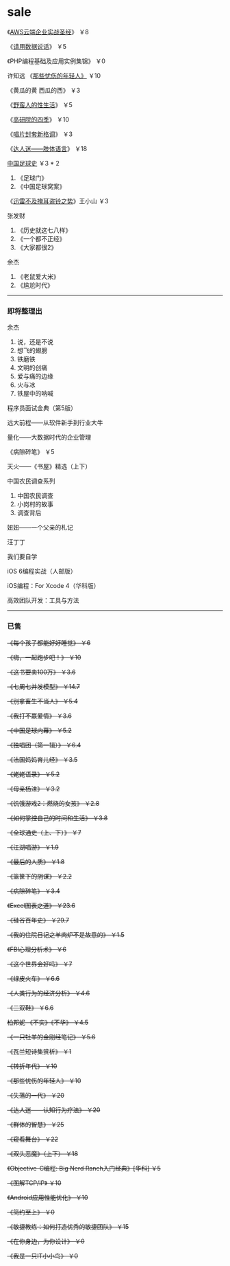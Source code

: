 # sale
《[AWS云端企业实战圣经](https://www.douban.com/photos/photo/2204945586/)》 ￥8

《[请用数据说话](https://www.douban.com/photos/photo/2499163303/)》 ￥5

《PHP编程基础及应用实例集锦》 ￥0

许知远 《[那些忧伤的年轻人》](https://www.douban.com/photos/photo/2323134493/) ￥10

《黄瓜的黄 西瓜的西》 ￥3

《[野蛮人的性生活](https://www.douban.com/photos/photo/1145877334/)》 ￥5

《[高研院的四季](https://www.douban.com/photos/photo/2204228281/)》 ￥10

《[唱片封套新格调](https://www.douban.com/photos/photo/1208216312/)》 ￥3

《[达人迷——肢体语言](https://www.douban.com/photos/photo/2189483715/)》 ￥18

[中国足球史](https://www.douban.com/photos/photo/1051570446/) ￥3 * 2

  1. 《足球门》
  1. 《中国足球窝案》

《[迅雷不及掩耳盗铃之势](https://www.douban.com/photos/photo/1145873083/)》王小山 ￥3

张发财

  1. 《历史就这七八样》
  1. 《一个都不正经》
  1. 《大家都很2》

余杰

  1. 《老鼠爱大米》
  1. 《尴尬时代》

--------

### 即将整理出
  
余杰

  1. 说，还是不说
  1. 想飞的翅膀
  1. 铁磨铁
  1. 文明的创痛
  1. 爱与痛的边缘
  1. 火与冰
  1. 铁屋中的呐喊
  

程序员面试金典（第5版）

远大前程——从软件新手到行业大牛

量化——大数据时代的企业管理

《病隙碎笔》 ￥5

天火——《书屋》精选（上下）

中国农民调查系列

  1. 中国农民调查
  1. 小岗村的故事
  1. 调查背后

妞妞——一个父亲的札记

汪丁丁

我们要自学

iOS 6编程实战（人邮版）

iOS编程：For Xcode 4（华科版）

高效团队开发：工具与方法

--------

### 已售

~~《每个孩子都能好好睡觉》 ￥6~~

~~《嗨，一起跑步吧！》 ￥10~~

~~《这书要卖100万》 ￥3.6~~

~~《七周七并发模型》 ￥14.7~~

~~《别拿畜生不当人》 ￥5.4~~

~~《我打不赢爱情》 ￥3.6~~

~~《中国足球内幕》 ￥5.2~~

~~《独唱团（第一辑）》 ￥6.4~~

~~《法国妈妈育儿经》 ￥3.5~~

~~《姥姥语录》 ￥5.2~~

~~《母亲杨沫》 ￥3.2~~

~~《饥饿游戏2：燃烧的女孩》 ￥2.8~~

~~《如何掌控自己的时间和生活》 ￥3.8~~

~~《全球通史（上、下）》 ￥7~~

~~《江湖唱游》 ￥1.9~~

~~《最后的人质》 ￥1.8~~

~~《篮筐下的阴谋》 ￥2.2~~

~~《病隙碎笔》 ￥3.4~~

~~《Excel图表之道》 ￥23.6~~

~~《硅谷百年史》 ￥29.7~~

~~《我的住院日记之羊肉炉不是故意的》 ￥1.5~~

~~《FBI心理分析术》 ￥6~~

~~《这个世界会好吗》 ￥7~~

~~《绿皮火车》 ￥6.6~~

~~《人类行为的经济分析》 ￥4.6~~

~~《三双鞋》 ￥6.6~~

~~柏邦妮 《不实》《不华》 ￥4.5~~

~~《一只牡羊的金刚经笔记》 ￥5.6~~

~~《瓦兰短诗集赏析》 ￥1~~

~~《转折年代》 ￥10~~

~~《那些忧伤的年轻人》 ￥10~~

~~《失落的一代》 ￥20~~

~~《达人迷——认知行为疗法》 ￥20~~

~~《群体的智慧》 ￥25~~

~~《窥看舞台》 ￥22~~

~~《双头恶魔》（上下） ￥18~~

~~《Objective-C编程: Big Nerd Ranch入门经典》[华科] ￥5~~

~~《图解TCP/IP》 ￥10~~

~~《Android应用性能优化》 ￥10~~

~~《简约至上》 ￥0~~

~~《敏捷教练：如何打造优秀的敏捷团队》 ￥15~~

~~《在你身边，为你设计》 ￥0~~

~~《我是一只IT小小鸟》 ￥0~~


